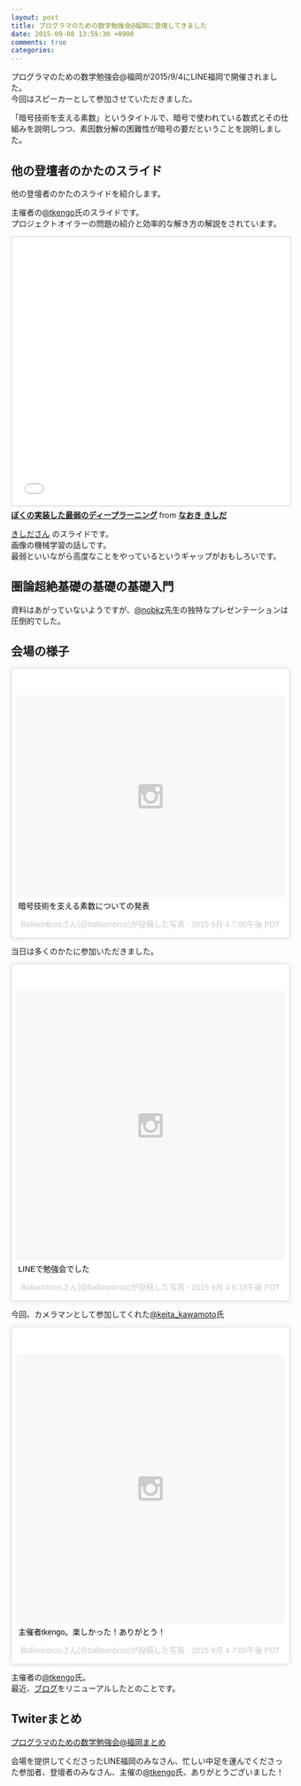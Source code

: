 ```yaml
---
layout: post
title: プログラマのための数学勉強会@福岡に登壇してきました
date: 2015-09-08 13:59:30 +0900
comments: true
categories: 
---
```


プログラマのための数学勉強会@福岡が2015/9/4にLINE福岡で開催されました。  
今回はスピーカーとして参加させていただきました。

「暗号技術を支える素数」というタイトルで、暗号で使われている数式とその仕組みを説明しつつ、素因数分解の困難性が暗号の要だということを説明しました。

<script async class="speakerdeck-embed" data-id="7be23082cd194199a6a953ff394b1db4" data-ratio="1.33333333333333" src="//speakerdeck.com/assets/embed.js"></script>


## 他の登壇者のかたのスライド
他の登壇者のかたのスライドを紹介します。

<script async class="speakerdeck-embed" data-id="da59efa178f640c4aa60b95db1bbf2e5" data-ratio="1.33333333333333" src="//speakerdeck.com/assets/embed.js"></script>
主催者の[@tkengo](https://twitter.com/tkengo/)氏のスライドです。  
プロジェクトオイラーの問題の紹介と効率的な解き方の解説をされています。  

<iframe src="//www.slideshare.net/slideshow/embed_code/key/L9nfIoYOZSbQDe" width="595" height="485" frameborder="0" marginwidth="0" marginheight="0" scrolling="no" style="border:1px solid #CCC; border-width:1px; margin-bottom:5px; max-width: 100%;" allowfullscreen> </iframe> <div style="margin-bottom:5px"> <strong> <a href="//www.slideshare.net/nowokay/ss-52481509" title="ぼくの実装した最弱のディープラーニング" target="_blank">ぼくの実装した最弱のディープラーニング</a> </strong> from <strong><a href="//www.slideshare.net/nowokay" target="_blank">なおき きしだ</a></strong> </div>

[きしださん](https://twitter.com/kis) のスライドです。  
画像の機械学習の話しです。  
最弱といいながら高度なことをやっているというギャップがおもしろいです。


## 圏論超絶基礎の基礎の基礎入門
資料はあがっていないようですが、[@nobkz](https://twitter.com/nobkz)先生の独特なプレゼンテーションは圧倒的でした。

## 会場の様子

<blockquote class="instagram-media" data-instgrm-captioned data-instgrm-version="4" style=" background:#FFF; border:0; border-radius:3px; box-shadow:0 0 1px 0 rgba(0,0,0,0.5),0 1px 10px 0 rgba(0,0,0,0.15); margin: 1px; max-width:658px; padding:0; width:99.375%; width:-webkit-calc(100% - 2px); width:calc(100% - 2px);"><div style="padding:8px;"> <div style=" background:#F8F8F8; line-height:0; margin-top:40px; padding:37.5% 0; text-align:center; width:100%;"> <div style=" background:url(data:image/png;base64,iVBORw0KGgoAAAANSUhEUgAAACwAAAAsCAMAAAApWqozAAAAGFBMVEUiIiI9PT0eHh4gIB4hIBkcHBwcHBwcHBydr+JQAAAACHRSTlMABA4YHyQsM5jtaMwAAADfSURBVDjL7ZVBEgMhCAQBAf//42xcNbpAqakcM0ftUmFAAIBE81IqBJdS3lS6zs3bIpB9WED3YYXFPmHRfT8sgyrCP1x8uEUxLMzNWElFOYCV6mHWWwMzdPEKHlhLw7NWJqkHc4uIZphavDzA2JPzUDsBZziNae2S6owH8xPmX8G7zzgKEOPUoYHvGz1TBCxMkd3kwNVbU0gKHkx+iZILf77IofhrY1nYFnB/lQPb79drWOyJVa/DAvg9B/rLB4cC+Nqgdz/TvBbBnr6GBReqn/nRmDgaQEej7WhonozjF+Y2I/fZou/qAAAAAElFTkSuQmCC); display:block; height:44px; margin:0 auto -44px; position:relative; top:-22px; width:44px;"></div></div> <p style=" margin:8px 0 0 0; padding:0 4px;"> <a href="https://instagram.com/p/7O0QBlBRCM/" style=" color:#000; font-family:Arial,sans-serif; font-size:14px; font-style:normal; font-weight:normal; line-height:17px; text-decoration:none; word-wrap:break-word;" target="_top">暗号技術を支える素数についての発表</a></p> <p style=" color:#c9c8cd; font-family:Arial,sans-serif; font-size:14px; line-height:17px; margin-bottom:0; margin-top:8px; overflow:hidden; padding:8px 0 7px; text-align:center; text-overflow:ellipsis; white-space:nowrap;">Balloonbrosさん(@balloonbros)が投稿した写真 - <time style=" font-family:Arial,sans-serif; font-size:14px; line-height:17px;" datetime="2015-09-05T02:05:13+00:00">2015 9月 4 7:05午後 PDT</time></p></div></blockquote>
<script async defer src="//platform.instagram.com/en_US/embeds.js"></script>

当日は多くのかたに参加いただきました。

<blockquote class="instagram-media" data-instgrm-captioned data-instgrm-version="4" style=" background:#FFF; border:0; border-radius:3px; box-shadow:0 0 1px 0 rgba(0,0,0,0.5),0 1px 10px 0 rgba(0,0,0,0.15); margin: 1px; max-width:658px; padding:0; width:99.375%; width:-webkit-calc(100% - 2px); width:calc(100% - 2px);"><div style="padding:8px;"> <div style=" background:#F8F8F8; line-height:0; margin-top:40px; padding:50.0% 0; text-align:center; width:100%;"> <div style=" background:url(data:image/png;base64,iVBORw0KGgoAAAANSUhEUgAAACwAAAAsCAMAAAApWqozAAAAGFBMVEUiIiI9PT0eHh4gIB4hIBkcHBwcHBwcHBydr+JQAAAACHRSTlMABA4YHyQsM5jtaMwAAADfSURBVDjL7ZVBEgMhCAQBAf//42xcNbpAqakcM0ftUmFAAIBE81IqBJdS3lS6zs3bIpB9WED3YYXFPmHRfT8sgyrCP1x8uEUxLMzNWElFOYCV6mHWWwMzdPEKHlhLw7NWJqkHc4uIZphavDzA2JPzUDsBZziNae2S6owH8xPmX8G7zzgKEOPUoYHvGz1TBCxMkd3kwNVbU0gKHkx+iZILf77IofhrY1nYFnB/lQPb79drWOyJVa/DAvg9B/rLB4cC+Nqgdz/TvBbBnr6GBReqn/nRmDgaQEej7WhonozjF+Y2I/fZou/qAAAAAElFTkSuQmCC); display:block; height:44px; margin:0 auto -44px; position:relative; top:-22px; width:44px;"></div></div> <p style=" margin:8px 0 0 0; padding:0 4px;"> <a href="https://instagram.com/p/7OwlBthRMJ/" style=" color:#000; font-family:Arial,sans-serif; font-size:14px; font-style:normal; font-weight:normal; line-height:17px; text-decoration:none; word-wrap:break-word;" target="_top">LINEで勉強会でした</a></p> <p style=" color:#c9c8cd; font-family:Arial,sans-serif; font-size:14px; line-height:17px; margin-bottom:0; margin-top:8px; overflow:hidden; padding:8px 0 7px; text-align:center; text-overflow:ellipsis; white-space:nowrap;">Balloonbrosさん(@balloonbros)が投稿した写真 - <time style=" font-family:Arial,sans-serif; font-size:14px; line-height:17px;" datetime="2015-09-05T01:33:08+00:00">2015 9月 4 6:33午後 PDT</time></p></div></blockquote>
<script async defer src="//platform.instagram.com/en_US/embeds.js"></script>

今回、カメラマンとして参加してくれた[@keita_kawamoto](https://twitter.com/keita_kawamoto)氏

<blockquote class="instagram-media" data-instgrm-captioned data-instgrm-version="4" style=" background:#FFF; border:0; border-radius:3px; box-shadow:0 0 1px 0 rgba(0,0,0,0.5),0 1px 10px 0 rgba(0,0,0,0.15); margin: 1px; max-width:658px; padding:0; width:99.375%; width:-webkit-calc(100% - 2px); width:calc(100% - 2px);"><div style="padding:8px;"> <div style=" background:#F8F8F8; line-height:0; margin-top:40px; padding:50.0% 0; text-align:center; width:100%;"> <div style=" background:url(data:image/png;base64,iVBORw0KGgoAAAANSUhEUgAAACwAAAAsCAMAAAApWqozAAAAGFBMVEUiIiI9PT0eHh4gIB4hIBkcHBwcHBwcHBydr+JQAAAACHRSTlMABA4YHyQsM5jtaMwAAADfSURBVDjL7ZVBEgMhCAQBAf//42xcNbpAqakcM0ftUmFAAIBE81IqBJdS3lS6zs3bIpB9WED3YYXFPmHRfT8sgyrCP1x8uEUxLMzNWElFOYCV6mHWWwMzdPEKHlhLw7NWJqkHc4uIZphavDzA2JPzUDsBZziNae2S6owH8xPmX8G7zzgKEOPUoYHvGz1TBCxMkd3kwNVbU0gKHkx+iZILf77IofhrY1nYFnB/lQPb79drWOyJVa/DAvg9B/rLB4cC+Nqgdz/TvBbBnr6GBReqn/nRmDgaQEej7WhonozjF+Y2I/fZou/qAAAAAElFTkSuQmCC); display:block; height:44px; margin:0 auto -44px; position:relative; top:-22px; width:44px;"></div></div> <p style=" margin:8px 0 0 0; padding:0 4px;"> <a href="https://instagram.com/p/7O0VaohRCW/" style=" color:#000; font-family:Arial,sans-serif; font-size:14px; font-style:normal; font-weight:normal; line-height:17px; text-decoration:none; word-wrap:break-word;" target="_top">主催者tkengo。楽しかった！ありがとう！</a></p> <p style=" color:#c9c8cd; font-family:Arial,sans-serif; font-size:14px; line-height:17px; margin-bottom:0; margin-top:8px; overflow:hidden; padding:8px 0 7px; text-align:center; text-overflow:ellipsis; white-space:nowrap;">Balloonbrosさん(@balloonbros)が投稿した写真 - <time style=" font-family:Arial,sans-serif; font-size:14px; line-height:17px;" datetime="2015-09-05T02:05:57+00:00">2015 9月 4 7:05午後 PDT</time></p></div></blockquote>
<script async defer src="//platform.instagram.com/en_US/embeds.js"></script>

主催者の[@tkengo](https://twitter.com/tkengo/)氏。  
最近、[ブログ](http://tkengo.github.io/)をリニューアルしたとのことです。

## Twiterまとめ
[プログラマのための数学勉強会@福岡まとめ](http://togetter.com/li/870605)

会場を提供してくださったLINE福岡のみなさん、忙しい中足を運んでくださった参加者、登壇者のみなさん、主催の[@tkengo](https://twitter.com/tkengo/)氏、ありがとうございました！
